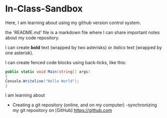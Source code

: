 # In-Class-Sandbox

Here, I am learning about using my github version control system.

the 'README.md' file is a markdown file where I can share important notes about my code repository.

I can create **bold** text (wrapped by two asterisks) or *italics* text (wrapped by one asterisk).

I can create fenced code blocks using back-ticks, like this:

```csharp 
public static void Main(string[] args)
{
Console.Writeline("Hello World");
}
```

I am learning about

- Creating  a git repository (online, and on my computer)
-synchronizing my git repository on [GitHub] https://github.com
